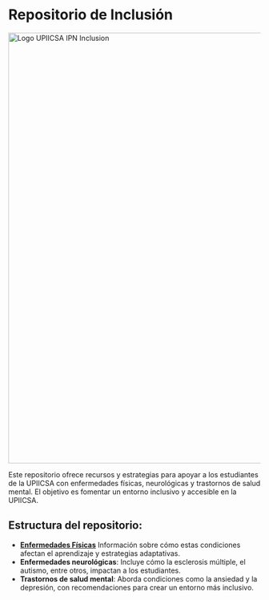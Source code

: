 # Repositorio de Inclusión

<img width="859" alt="Logo UPIICSA IPN Inclusion" src="https://github.com/user-attachments/assets/1efbd3ad-8ad3-43d1-a2be-267342173b94">

Este repositorio ofrece recursos y estrategias para apoyar a los estudiantes de la UPIICSA con enfermedades físicas, neurológicas y trastornos de salud mental. El objetivo es fomentar un entorno inclusivo y accesible en la UPIICSA.

## Estructura del repositorio:
- **[Enfermedades Físicas](.enfermedades/físicas/)** Información sobre cómo estas condiciones afectan el aprendizaje y estrategias adaptativas.
- **Enfermedades neurológicas**: Incluye cómo la esclerosis múltiple, el autismo, entre otros, impactan a los estudiantes.
- **Trastornos de salud mental**: Aborda condiciones como la ansiedad y la depresión, con recomendaciones para crear un entorno más inclusivo.

